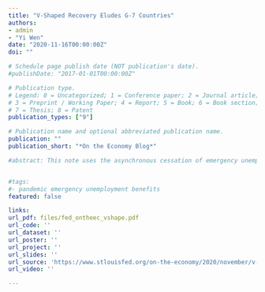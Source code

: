 ```yaml
---
title: "V-Shaped Recovery Eludes G-7 Countries"
authors:
- admin
- "Yi Wen"
date: "2020-11-16T00:00:00Z"
doi: ""

# Schedule page publish date (NOT publication's date).
#publishDate: "2017-01-01T00:00:00Z"

# Publication type.
# Legend: 0 = Uncategorized; 1 = Conference paper; 2 = Journal article;
# 3 = Preprint / Working Paper; 4 = Report; 5 = Book; 6 = Book section;
# 7 = Thesis; 8 = Patent
publication_types: ["9"]

# Publication name and optional abbreviated publication name.
publication: ""
publication_short: "*On the Economy Blog*"

#abstract: This note uses the asynchronous cessation of emergency unemployment benefits (EUB) in 2021 to investigate the jobs impact of ending unemployment benefits. While some states stopped providing EUB in September, other states stopped in June and July. Using the ces- sation month as an instrument, we estimate the causal effect on employment of reducing un- employment rolls. In the first three months following a state’s program termination, for every 100 person reduction in beneficiaries, state employment causally increased by about 35 per- sons. The effect is statistically different from zero and robust to a wide array of alternative specifications.


#tags:
#- pandemic emergency unemployment benefits
featured: false

links:
url_pdf: files/fed_ontheec_vshape.pdf
url_code: ''
url_dataset: ''
url_poster: ''
url_project: ''
url_slides: ''
url_source: 'https://www.stlouisfed.org/on-the-economy/2020/november/v-shaped-recovery-eludes-g7-countries'
url_video: ''

---
```


